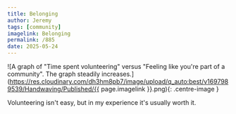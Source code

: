 ```yaml
---
title: Belonging
author: Jeremy
tags: [community]
imagelink: Belonging
permalink: /885
date: 2025-05-24
---
```


![A graph of "Time spent volunteering" versus "Feeling like you're part of a community". The graph steadily increases.](https://res.cloudinary.com/dh3hm8pb7/image/upload/q_auto:best/v1697989539/Handwaving/Published/{{ page.imagelink }}.png){: .centre-image }

Volunteering isn't easy, but in my experience it's usually worth it.
